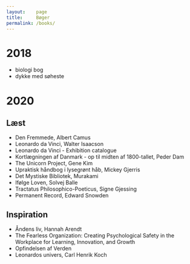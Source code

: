 ```yaml
---
layout:    page
title:     Bøger
permalink: /books/
---
```

# 2018
* biologi bog
* dykke med søheste

# 2020

## Læst

* Den Fremmede, Albert Camus
* Leonardo da Vinci, Walter Isaacson
* Leonardo da Vinci - Exhibition catalogue
* Kortlægningen af Danmark - op til midten af 1800-tallet, Peder Dam
* The Unicorn Project, Gene Kim
* Upraktisk håndbog i lysegrønt håb, Mickey Gjerris
* Det Mystiske Bibliotek, Murakami
* Ifølge Loven, Solvej Balle
* Tractatus Philosophico-Poeticus, Signe Gjessing
* Permanent Record, Edward Snowden

## Inspiration

* Åndens liv, Hannah Arendt
* The Fearless Organization: Creating Psychological Safety in the Workplace for Learning, Innovation, and Growth
* Opfindelsen af Verden
* Leonardos univers, Carl Henrik Koch
